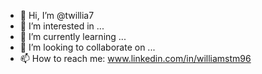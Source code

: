 - 👋 Hi, I’m @twillia7
- 👀 I’m interested in ...
- 🌱 I’m currently learning ...
- 💞️ I’m looking to collaborate on ...
- 📫 How to reach me: www.linkedin.com/in/williamstm96

<!---
twillia7/twillia7 is a ✨ special ✨ repository because its `README.md` (this file) appears on your GitHub profile.
You can click the Preview link to take a look at your changes.
--->
